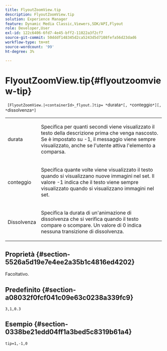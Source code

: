 ```yaml
---
title: FlyoutZoomView.tip
description: FlyoutZoomView.tip
solution: Experience Manager
feature: Dynamic Media Classic,Viewers,SDK/API,Flyout
role: Developer,User
exl-id: 122c6406-6fd7-4e45-bff2-11022a3f2cf7
source-git-commit: 50dddf148345d2ca5243d5d7108fefa56d23dad6
workflow-type: tm+mt
source-wordcount: '99'
ht-degree: 3%

---
```


# FlyoutZoomView.tip{#flyoutzoomview-tip}

` [FlyoutZoomView.|<containerId>_flyout.]tip= *`durata`*[, *`conteggio`*][, *`dissolvenza`*]`

<table id="table_3BA079B51B644219BB8E2A68A13A8D90"> 
 <tbody> 
  <tr> 
   <td colname="col1"> <p> <span class="codeph"> <span class="varname"> durata</span> </span> </p> </td> 
   <td colname="col2"> <p>Specifica per quanti secondi viene visualizzato il testo della descrizione prima che venga nascosto. Se è impostato su <span class="codeph"> -1</span>, il messaggio viene sempre visualizzato, anche se l'utente attiva l'elemento a comparsa. </p> </td> 
  </tr> 
  <tr> 
   <td colname="col1"> <p> <span class="codeph"> <span class="varname"> conteggio</span> </span> </p> </td> 
   <td colname="col2"> <p>Specifica quante volte viene visualizzato il testo quando si visualizzano nuove immagini nel set. Il valore <span class="codeph"> -1</span> indica che il testo viene sempre visualizzato quando si visualizzano immagini nel set. </p> </td> 
  </tr> 
  <tr> 
   <td colname="col1"> <p> Dissolvenza <span class="codeph"> <span class="varname"></span> </span> </p> </td> 
   <td colname="col2"> <p>Specifica la durata di un'animazione di dissolvenza che si verifica quando il testo compare o scompare. Un valore di <span class="codeph"> 0</span> indica nessuna transizione di dissolvenza. </p> </td> 
  </tr> 
 </tbody> 
</table>

## Proprietà {#section-5526a5d19e7e4ee2a35b1c4816ed4202}

Facoltativo.

## Predefinito {#section-a08032f0fcf041c09e63c0238a339fc9}

`3,1,0.3`

## Esempio {#section-0338be21edd04ff1a3bed5c8319b61a4}

`tip=1,-1,0`

